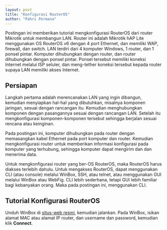 ```yaml
---
layout: post
title: "Konfigurasi RouterOS"
author: "Pahri Permana"
---
```


Postingan ini memberikan tutorial mengkonfigurasi RouterOS dari
router Mikrotik untuk membangun LAN. Router ini adalah Mikrotik
hAP Lite menggunakan OS RouterOS v6 dengan 4 port Ethernet,
dan memiliki WAP, firewall, dan switch. LAN terdiri dari
4 komputer Windows, 1 router, dan 1 ponsel pintar. Komputer
dihubungkan dengan router, dan router dihubungkan dengan ponsel
pintar. Ponsel tersebut memiliki koneksi Internet melalui ISP 
seluler, dan meng-tether koneksi tersebut kepada router supaya LAN
memiliki akses Internet.

## Persiapan

Langkah pertama adalah merencanakan LAN yang ingin dibangun,
kemudian menyiapkan hal-hal yang dibutuhkan, misalnya komponen
jaringan, sesuai dengan rancangan itu. Kemudian menghubungkan
komponen dengan pasangannya sesuai dengan rancangan LAN. Setelah
itu mengkonfigurasi komponen-komponen tersebut sehingga berjalan
sesuai rencana atau keinginan.

Pada postingan ini, komputer dihubungkan pada router dengan
memasangkan kabel Ethernet pada port komputer dan router.
Kemudian mengkonfigurasi router untuk memberikan informasi
konfigurasi pada komputer yang terhubung, sehingga komputer
dapat mengirim dan dan menerima data.

Untuk mengkonfigurasi router yang ber-OS RouterOS, maka RouterOS
harus diakses terlebih dahulu. Untuk mengakses RouterOS, dapat
menggunakan CLI (atau console) melalui WinBox, SSH, atau telnet,
atau menggunakan GUI melalui WinBox atau WebFig. CLI lebih
sederhana, tetapi GUI lebih familiar bagi kebanyakan orang. Maka
pada postingan ini, menggunakan CLI.

## Tutorial Konfigurasi RouterOS

Unduh WinBox di [situs-web resmi](https://mikrotik.com/download),
kemudian jalankan. Pada WinBox, isikan alamat MAC atau alamat
IP router, dan username dan password, kemudian klik **Connect**.

